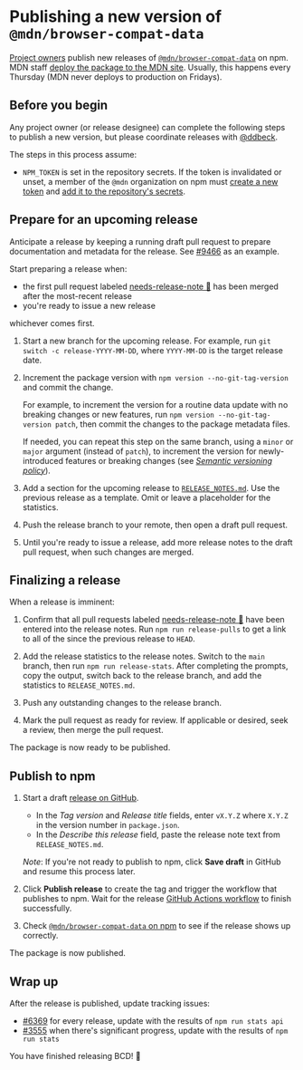 # Publishing a new version of `@mdn/browser-compat-data`

[Project owners](/GOVERNANCE.md#owners) publish new releases of [`@mdn/browser-compat-data`](https://www.npmjs.com/package/@mdn/browser-compat-data) on npm.
MDN staff [deploy the package to the MDN site](contributing.md#updating-compatibility-tables-on-mdn).
Usually, this happens every Thursday (MDN never deploys to production on Fridays).

## Before you begin

Any project owner (or release designee) can complete the following steps to publish a new version, but please coordinate releases with [@ddbeck](https://github.com/ddbeck).

The steps in this process assume:

- `NPM_TOKEN` is set in the repository secrets. If the token is invalidated or unset, a member of the `@mdn` organization on npm must [create a new token](https://docs.npmjs.com/creating-and-viewing-authentication-tokens) and [add it to the repository's secrets](https://docs.github.com/en/actions/configuring-and-managing-workflows/creating-and-storing-encrypted-secrets#creating-encrypted-secrets-for-a-repository).

## Prepare for an upcoming release

Anticipate a release by keeping a running draft pull request to prepare documentation and metadata for the release. See [#9466](https://github.com/mdn/browser-compat-data/pull/9466) as an example.

Start preparing a release when:

- the first pull request labeled [needs-release-note 📰](https://github.com/mdn/browser-compat-data/pulls?q=is%3Apr+label%3A%22needs-release-note+%3Anewspaper%3A%22+) has been merged after the most-recent release
- you're ready to issue a new release

whichever comes first.

1. Start a new branch for the upcoming release. For example, run `git switch -c release-YYYY-MM-DD`, where `YYYY-MM-DD` is the target release date.

2. Increment the package version with `npm version --no-git-tag-version` and commit the change.

   For example, to increment the version for a routine data update with no breaking changes or new features, run `npm version --no-git-tag-version patch`, then commit the changes to the package metadata files.

   If needed, you can repeat this step on the same branch, using a `minor` or `major` argument (instead of `patch`), to increment the version for newly-introduced features or breaking changes (see [_Semantic versioning policy_](../README.md#semantic-versioning-policy)).

3. Add a section for the upcoming release to [`RELEASE_NOTES.md`](../RELEASE_NOTES.md). Use the previous release as a template. Omit or leave a placeholder for the statistics.

4. Push the release branch to your remote, then open a draft pull request.

5. Until you're ready to issue a release, add more release notes to the draft pull request, when such changes are merged.

## Finalizing a release

When a release is imminent:

1. Confirm that all pull requests labeled [needs-release-note 📰](https://github.com/mdn/browser-compat-data/pulls?q=is%3Apr+label%3A%22needs-release-note+%3Anewspaper%3A%22+) have been entered into the release notes. Run `npm run release-pulls` to get a link to all of the since the previous release to `HEAD`.

2. Add the release statistics to the release notes. Switch to the `main` branch, then run `npm run release-stats`. After completing the prompts, copy the output, switch back to the release branch, and add the statistics to `RELEASE_NOTES.md`.

3. Push any outstanding changes to the release branch.

4. Mark the pull request as ready for review. If applicable or desired, seek a review, then merge the pull request.

The package is now ready to be published.

## Publish to npm

1. Start a draft [release on GitHub](https://github.com/mdn/browser-compat-data/releases).

   - In the _Tag version_ and _Release title_ fields, enter `vX.Y.Z` where `X.Y.Z` in the version number in `package.json`.
   - In the _Describe this release_ field, paste the release note text from `RELEASE_NOTES.md`.

   _Note_: If you're not ready to publish to npm, click **Save draft** in GitHub and resume this process later.

2. Click **Publish release** to create the tag and trigger the workflow that publishes to npm. Wait for the release [GitHub Actions workflow](https://github.com/mdn/browser-compat-data/actions) to finish successfully.

3. Check [`@mdn/browser-compat-data` on npm](https://www.npmjs.com/package/@mdn/browser-compat-data) to see if the release shows up correctly.

The package is now published.

## Wrap up

After the release is published, update tracking issues:

- [#6369](https://github.com/mdn/browser-compat-data/issues/6369) for every release, update with the results of `npm run stats api`
- [#3555](https://github.com/mdn/browser-compat-data/issues/3555) when there's significant progress, update with the results of `npm run stats`

You have finished releasing BCD! 🎉
